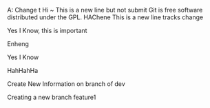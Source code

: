 A:
Change t
Hi ~ This is a new line but not submit
Git is free software distributed under the GPL.
HAChene
This is a new line tracks change

Yes I Know, this is important

Enheng

Yes I Know

HahHahHa


Create New Information on branch of dev

Creating a new branch feature1
